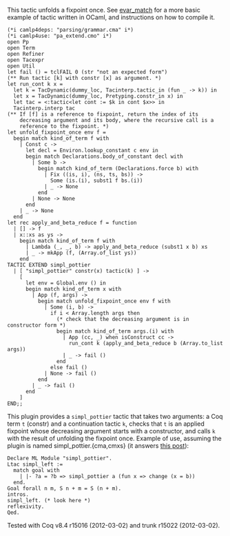 This tactic unfolds a fixpoint once. See [evar\_match](../evar_match) for a more basic example of tactic written in OCaml, and instructions on how to compile it.

    (*i camlp4deps: "parsing/grammar.cma" i*)
    (*i camlp4use: "pa_extend.cmo" i*)
    open Pp
    open Term
    open Refiner
    open Tacexpr
    open Util
    let fail () = tclFAIL 0 (str "not an expected form")
    (** Run tactic [k] with constr [x] as argument. *)
    let run_cont k x =
      let k = TacDynamic(dummy_loc, Tacinterp.tactic_in (fun _ -> k)) in
      let x = TacDynamic(dummy_loc, Pretyping.constr_in x) in
      let tac = <:tactic<let cont := $k in cont $x>> in
      Tacinterp.interp tac
    (** If [f] is a reference to fixpoint, return the index of its
        decreasing argument and its body, where the recursive call is a
        reference to the fixpoint. *)
    let unfold_fixpoint_once env f =
      begin match kind_of_term f with
        | Const c ->
          let decl = Environ.lookup_constant c env in
          begin match Declarations.body_of_constant decl with
            | Some b ->
              begin match kind_of_term (Declarations.force b) with
                | Fix ((is, i), (ns, ts, bs)) ->
                  Some (is.(i), subst1 f bs.(i))
                | _ -> None
              end
            | None -> None
          end
        | _ -> None
      end
    let rec apply_and_beta_reduce f = function
      | [] -> f
      | x::xs as ys ->
        begin match kind_of_term f with
          | Lambda (_, _, b) -> apply_and_beta_reduce (subst1 x b) xs
          | _ -> mkApp (f, (Array.of_list ys))
        end
    TACTIC EXTEND simpl_pottier
      | [ "simpl_pottier" constr(x) tactic(k) ] ->
        [
          let env = Global.env () in
          begin match kind_of_term x with
            | App (f, args) ->
              begin match unfold_fixpoint_once env f with
                | Some (i, b) ->
                  if i < Array.length args then
                    (* check that the decreasing argument is in constructor form *)
                    begin match kind_of_term args.(i) with
                      | App (cc, _) when isConstruct cc ->
                        run_cont k (apply_and_beta_reduce b (Array.to_list args))
                      | _ -> fail ()
                    end
                  else fail ()
                | None -> fail ()
              end
            | _ -> fail ()
          end
        ]
    END;;

This plugin provides a `simpl_pottier` tactic that takes two arguments: a Coq term `t` (constr) and a continuation tactic `k`, checks that `t` is an applied fixpoint whose decreasing argument starts with a constructor, and calls `k` with the result of unfolding the fixpoint once. Example of use, assuming the plugin is named simpl\_pottier.{cma,cmxs} (it answers [this post](http://article.gmane.org/gmane.science.mathematics.logic.coq.club/7934)):

    Declare ML Module "simpl_pottier".
    Ltac simpl_left :=
      match goal with
        | |- ?a = ?b => simpl_pottier a (fun x => change (x = b))
      end.
    Goal forall n m, S n + m = S (n + m).
    intros.
    simpl_left. (* look here *)
    reflexivity.
    Qed.

Tested with Coq v8.4 r15016 (2012-03-02) and trunk r15022 (2012-03-02).
